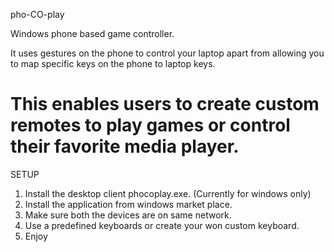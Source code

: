 pho-CO-play

Windows phone based game controller.

It uses gestures on the phone to control your laptop apart from allowing you to map specific keys on the phone to laptop keys.

This enables users to create custom remotes to play games or control their favorite media player. 
======

SETUP
1. Install the desktop client phocoplay.exe. (Currently for windows only)
2. Install the application from windows market place.
3. Make sure both the devices are on same network.
4. Use a predefined keyboards or create your won custom keyboard.
5. Enjoy
